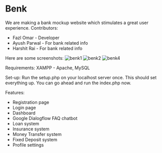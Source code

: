 # Benk
We are making a bank mockup website which stimulates a great user experience.
Contributors:
 - Fazl Omar - Developer
 - Ayush Parwal - For bank related info
 - Harshit Rai - For bank related info

Here are some screenshots:
![benk1](https://github.com/FazlOmar9/benk/assets/127670431/75de93c0-6bea-4601-b3f4-aa60c97ceca9)
![benk2](https://github.com/FazlOmar9/benk/assets/127670431/48852fd9-d1bf-4ae7-81cf-03a685f54c73)
![benk4](https://github.com/FazlOmar9/benk/assets/127670431/177fceed-2b09-428c-bee4-e32b96b1ea65)

Requirements:
XAMPP - Apache, MySQL

Set-up:
Run the setup.php on your localhost server once. This should set everything up. You can go ahead and run the index.php now.

Features:
- Registration page
- Login page
- Dashboard
- Google Dialogflow FAQ chatbot
- Loan system
- Insurance system
- Money Transfer system
- Fixed Deposit system
- Profile settings
